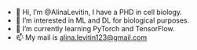- 👋 Hi, I’m @AlinaLevitin, I have a PHD in cell biology.
- 👀 I’m interested in ML and DL for biological purposes.
- 🌱 I’m currently learning PyTorch and TensorFlow.
- 📫 My mail is alina.levitin123@gmail.com

<!---
AlinaLevitin/AlinaLevitin is a ✨ special ✨ repository because its `README.md` (this file) appears on your GitHub profile.
You can click the Preview link to take a look at your changes.
--->
